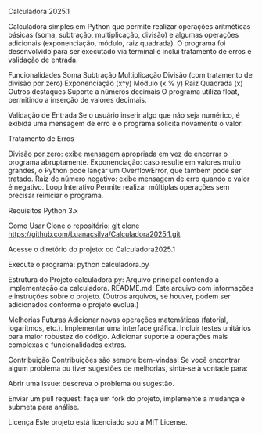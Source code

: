 Calculadora 2025.1



Calculadora simples em Python que permite realizar operações aritméticas básicas (soma, subtração, multiplicação, divisão) e algumas operações adicionais (exponenciação, módulo, raiz quadrada). O programa foi desenvolvido para ser executado via terminal e inclui tratamento de erros e validação de entrada.

Funcionalidades
Soma
Subtração
Multiplicação
Divisão (com tratamento de divisão por zero)
Exponenciação (x^y)
Módulo (x % y)
Raiz Quadrada (x)
Outros destaques
Suporte a números decimais
O programa utiliza float, permitindo a inserção de valores decimais.

Validação de Entrada
Se o usuário inserir algo que não seja numérico, é exibida uma mensagem de erro e o programa solicita novamente o valor.

Tratamento de Erros

Divisão por zero: exibe mensagem apropriada em vez de encerrar o programa abruptamente.
Exponenciação: caso resulte em valores muito grandes, o Python pode lançar um OverflowError, que também pode ser tratado.
Raiz de número negativo: exibe mensagem de erro quando o valor é negativo.
Loop Interativo
Permite realizar múltiplas operações sem precisar reiniciar o programa.



Requisitos
Python 3.x

Como Usar
Clone o repositório:
git clone https://github.com/Luanacsilva/Calculadora2025.1.git


Acesse o diretório do projeto:
cd Calculadora2025.1


Execute o programa:
python calculadora.py



Estrutura do Projeto
calculadora.py: Arquivo principal contendo a implementação da calculadora.
README.md: Este arquivo com informações e instruções sobre o projeto.
(Outros arquivos, se houver, podem ser adicionados conforme o projeto evolua.)

Melhorias Futuras
Adicionar novas operações matemáticas (fatorial, logaritmos, etc.).
Implementar uma interface gráfica.
Incluir testes unitários para maior robustez do código.
Adicionar suporte a operações mais complexas e funcionalidades extras.




Contribuição
Contribuições são sempre bem-vindas! Se você encontrar algum problema ou tiver sugestões de melhorias, sinta-se à vontade para:




Abrir uma issue: descreva o problema ou sugestão.



Enviar um pull request: faça um fork do projeto, implemente a mudança e submeta para análise.




Licença
Este projeto está licenciado sob a MIT License.

